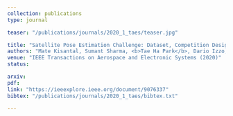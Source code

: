 ```yaml
---
collection: publications
type: journal

teaser: "/publications/journals/2020_1_taes/teaser.jpg"

title: "Satellite Pose Estimation Challenge: Dataset, Competition Design, and Results"
authors: "Mate Kisantal, Sumant Sharma, <b>Tae Ha Park</b>, Dario Izzo, Marcus Märtens, Simone D'Amico"
venue: "IEEE Transactions on Aerospace and Electronic Systems (2020)"
status:

arxiv:
pdf:
link: "https://ieeexplore.ieee.org/document/9076337"
bibtex: "/publications/journals/2020_1_taes/bibtex.txt"

---
```

